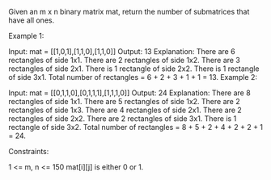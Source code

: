 Given an m x n binary matrix mat, return the number of submatrices that have all ones.

Example 1:

Input: mat = [[1,0,1],[1,1,0],[1,1,0]]
Output: 13
Explanation:
There are 6 rectangles of side 1x1.
There are 2 rectangles of side 1x2.
There are 3 rectangles of side 2x1.
There is 1 rectangle of side 2x2.
There is 1 rectangle of side 3x1.
Total number of rectangles = 6 + 2 + 3 + 1 + 1 = 13.
Example 2:

Input: mat = [[0,1,1,0],[0,1,1,1],[1,1,1,0]]
Output: 24
Explanation:
There are 8 rectangles of side 1x1.
There are 5 rectangles of side 1x2.
There are 2 rectangles of side 1x3.
There are 4 rectangles of side 2x1.
There are 2 rectangles of side 2x2.
There are 2 rectangles of side 3x1.
There is 1 rectangle of side 3x2.
Total number of rectangles = 8 + 5 + 2 + 4 + 2 + 2 + 1 = 24.

Constraints:

1 <= m, n <= 150
mat[i][j] is either 0 or 1.
